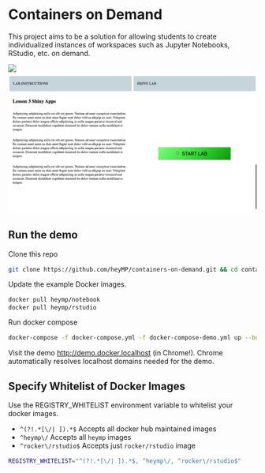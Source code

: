 # Containers on Demand

This project aims to be a solution for allowing students to create individualized instances of workspaces such as Jupyter Notebooks, RStudio, etc. on demand.

<img src="demo/demo.gif">
<img src="demo/shiny-demo.gif">

## Run the demo

Clone this repo

```bash
git clone https://github.com/heyMP/containers-on-demand.git && cd containers-on-demand
```

Update the example Docker images.

```
docker pull heymp/notebook
docker pull heymp/rstudio
```

Run docker compose

```bash
docker-compose -f docker-compose.yml -f docker-compose-demo.yml up --build
```

Visit the demo http://demo.docker.localhost (in Chrome!). Chrome automatically resolves localhost domains needed for the demo.


## Specify Whitelist of Docker Images

Use the REGISTRY_WHITELIST environment variable to whitelist your docker images.

- `^(?!.*[\/| ]).*$` Accepts all docker hub maintained images 
- `^heymp\/` Accepts all `heymp` images
- `^rocker\/rstudio$` Accepts just `rocker/rstudio` image

```bash
REGISTRY_WHITELIST="^(?!.*[\/| ]).*$, ^heymp\/, ^rocker\/rstudio$"
```
